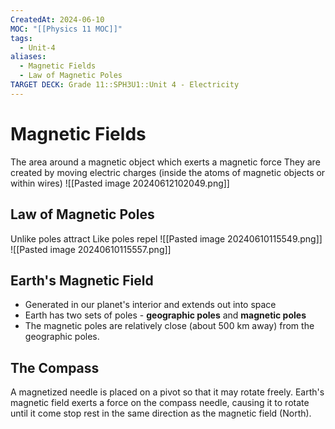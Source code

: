 ```yaml
---
CreatedAt: 2024-06-10
MOC: "[[Physics 11 MOC]]"
tags:
  - Unit-4
aliases:
  - Magnetic Fields
  - Law of Magnetic Poles
TARGET DECK: Grade 11::SPH3U1::Unit 4 - Electricity
---
```


# Magnetic  Fields
The area around a magnetic object which exerts a magnetic force
They are created by moving electric charges (inside the atoms of magnetic objects or within wires)
![[Pasted image 20240612102049.png]]
<!--ID: 1718124839367-->



## Law of Magnetic Poles
Unlike poles attract
Like poles repel
![[Pasted image 20240610115549.png]]
![[Pasted image 20240610115557.png]]
<!--ID: 1718124839370-->


## Earth's Magnetic Field
- Generated in our planet's interior and extends out into space
- Earth has two sets of poles - **geographic poles** and **magnetic poles**
- The magnetic poles are relatively close (about 500 km away) from the geographic poles.

## The Compass
A magnetized needle is placed on a pivot so that it may rotate freely.
Earth's magnetic field exerts a force on the compass needle, causing it to rotate until it come stop rest in the same direction as the magnetic field (North).
<!--ID: 1718124839372-->


